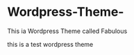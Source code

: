 Wordpress-Theme-
================
This ia Wordpress Theme called Fabulous 

this is a test wordpress theme
